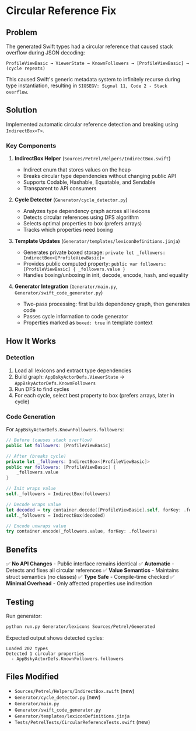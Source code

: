 # Circular Reference Fix

## Problem

The generated Swift types had a circular reference that caused stack overflow during JSON decoding:

```
ProfileViewBasic → ViewerState → KnownFollowers → [ProfileViewBasic] → (cycle repeats)
```

This caused Swift's generic metadata system to infinitely recurse during type instantiation, resulting in `SIGSEGV: Signal 11, Code 2 - Stack overflow`.

## Solution

Implemented automatic circular reference detection and breaking using `IndirectBox<T>`.

### Key Components

1. **IndirectBox Helper** (`Sources/Petrel/Helpers/IndirectBox.swift`)
   - Indirect enum that stores values on the heap
   - Breaks circular type dependencies without changing public API
   - Supports Codable, Hashable, Equatable, and Sendable
   - Transparent to API consumers

2. **Cycle Detector** (`Generator/cycle_detector.py`)
   - Analyzes type dependency graph across all lexicons
   - Detects circular references using DFS algorithm
   - Selects optimal properties to box (prefers arrays)
   - Tracks which properties need boxing

3. **Template Updates** (`Generator/templates/lexiconDefinitions.jinja`)
   - Generates private boxed storage: `private let _followers: IndirectBox<[ProfileViewBasic]>`
   - Provides public computed property: `public var followers: [ProfileViewBasic] { _followers.value }`
   - Handles boxing/unboxing in init, decode, encode, hash, and equality

4. **Generator Integration** (`Generator/main.py`, `Generator/swift_code_generator.py`)
   - Two-pass processing: first builds dependency graph, then generates code
   - Passes cycle information to code generator
   - Properties marked as `boxed: true` in template context

## How It Works

### Detection

1. Load all lexicons and extract type dependencies
2. Build graph: `AppBskyActorDefs.ViewerState` → `AppBskyActorDefs.KnownFollowers`
3. Run DFS to find cycles
4. For each cycle, select best property to box (prefers arrays, later in cycle)

### Code Generation

For `AppBskyActorDefs.KnownFollowers.followers`:

```swift
// Before (causes stack overflow)
public let followers: [ProfileViewBasic]

// After (breaks cycle)
private let _followers: IndirectBox<[ProfileViewBasic]>
public var followers: [ProfileViewBasic] {
    _followers.value
}

// Init wraps value
self._followers = IndirectBox(followers)

// Decode wraps value
let decoded = try container.decode([ProfileViewBasic].self, forKey: .followers)
self._followers = IndirectBox(decoded)

// Encode unwraps value
try container.encode(_followers.value, forKey: .followers)
```

## Benefits

✅ **No API Changes** - Public interface remains identical
✅ **Automatic** - Detects and fixes all circular references
✅ **Value Semantics** - Maintains struct semantics (no classes)
✅ **Type Safe** - Compile-time checked
✅ **Minimal Overhead** - Only affected properties use indirection

## Testing

Run generator:
```bash
python run.py Generator/lexicons Sources/Petrel/Generated
```

Expected output shows detected cycles:
```
Loaded 202 types
Detected 1 circular properties
  - AppBskyActorDefs.KnownFollowers.followers
```

## Files Modified

- `Sources/Petrel/Helpers/IndirectBox.swift` (new)
- `Generator/cycle_detector.py` (new)
- `Generator/main.py`
- `Generator/swift_code_generator.py`
- `Generator/templates/lexiconDefinitions.jinja`
- `Tests/PetrelTests/CircularReferenceTests.swift` (new)
